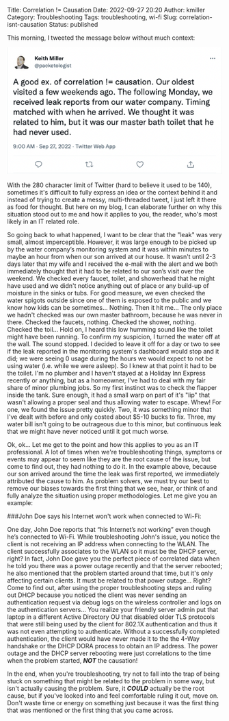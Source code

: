 Title: Correlation != Causation
Date: 2022-09-27 20:20
Author: kmiller
Category: Troubleshooting
Tags: troubleshooting, wi-fi
Slug: correlation-isnt-causation
Status: published

This morning, I tweeted the message below without much context:

![](/images/tweet.png)

With the 280 character limit of Twitter (hard to believe it used to be 140), sometimes it's difficult to fully express an idea or the context behind it and instead of trying to create a messy, multi-threaded tweet, I just left it there as food for thought. But here on my blog, I can elaborate further on why this situation stood out to me and how it applies to you, the reader, who's most likely in an IT related role.

So going back to what happened, I want to be clear that the "leak" was very small, almost imperceptible. However, it was large enough to be picked up by the water company’s monitoring system and it was within minutes to maybe an hour from when our son arrived at our house. It wasn't until 2-3 days later that my wife and I received the e-mail with the alert and we both immediately thought that it had to be related to our son’s visit over the weekend. We checked every faucet, toilet, and showerhead that he might have used and we didn't notice anything out of place or any build-up of moisture in the sinks or tubs. For good measure, we even checked the water spigots outside since one of them is exposed to the public and we know how kids can be sometimes… Nothing. Then it hit me… The only place we hadn't checked was our own master bathroom, because he was never in there. Checked the faucets, nothing. Checked the shower, nothing. Checked the toil… Hold on, I heard this low humming sound like the toilet might have been running. To confirm my suspicion, I turned the water off at the wall. The sound stopped. I decided to leave it off for a day or two to see if the leak reported in the monitoring system's dashboard would stop and it did; we were seeing 0 usage during the hours we would expect to not be using water (i.e. while we were asleep). So I knew at that point it had to be the toilet. I'm no plumber and I haven't stayed at a Holiday Inn Express recently or anything, but as a homeowner, I've had to deal with my fair share of minor plumbing jobs. So my first instinct was to check the flapper inside the tank. Sure enough, it had a small warp on part of it's "lip" that wasn't allowing a proper seal and thus allowing water to escape. Whew! For one, we found the issue pretty quickly. Two, it was something minor that I've dealt with before and only costed about $5-10 bucks to fix. Three, my water bill isn't going to be outrageous due to this minor, but continuous leak that we might have never noticed until it got much worse.

Ok, ok… Let me get to the point and how this applies to you as an IT professional. A lot of times when we're troubleshooting things, symptoms or events may appear to seem like they are the root cause of the issue, but come to find out, they had nothing to do it. In the example above, because our son arrived around the time the leak was first reported, we immediately attributed the cause to him. As problem solvers, we must try our best to remove our biases towards the first thing that we see, hear, or think of and fully analyze the situation using proper methodologies. Let me give you an example:

###John Doe says his Internet won't work when connected to Wi-Fi:

One day, John Doe reports that “his Internet’s not working” even though he’s connected to Wi-Fi. While troubleshooting John's issue, you notice the client is not receiving an IP address when connecting to the WLAN. The client successfully associates to the WLAN so it must be the DHCP server, right? In fact, John Doe gave you the perfect piece of correlated data when he told you there was a power outage recently and that the server rebooted; he also mentioned that the problem started around that time, but it's only affecting certain clients. It must be related to that power outage… Right? Come to find out, after using the proper troubleshooting steps and ruling out DHCP because you noticed the client was never sending an authentication request via debug logs on the wireless controller and logs on the authentication servers… You realize your friendly server admin put that laptop in a different Active Directory OU that disabled older TLS protocols that were still being used by the client for 802.1X authentication and thus it was not even attempting to authenticate. Without a successfully completed authentication, the client would have never made it to the the 4-Way handshake or the DHCP DORA process to obtain an IP address. The power outage and the DHCP server rebooting were just correlations to the time when the problem started, ***NOT*** the causation!

In the end, when you're troubleshooting, try not to fall into the trap of being stuck on something that might be related to the problem in some way, but isn't actually causing the problem. Sure, it ***COULD*** actually be the root cause, but if you've looked into and feel comfortable ruling it out, move on. Don't waste time or energy on something just because it was the first thing that was mentioned or the first thing that you came across.
